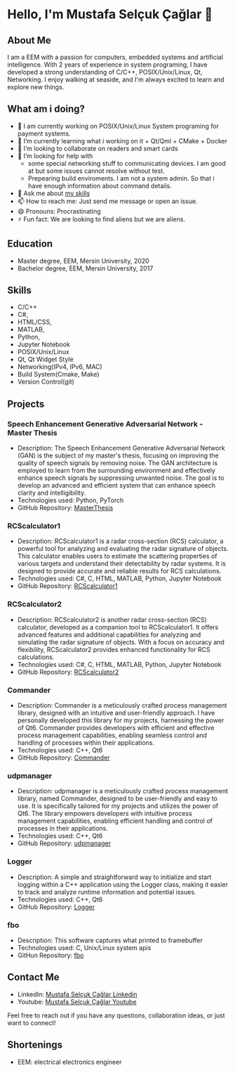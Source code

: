# Hello, I'm Mustafa Selçuk Çağlar 👋

## About Me
I am a EEM with a passion for computers, embedded systems and artificial intelligence. With 2 years of experience in system programing, I have developed a strong understanding of C/C++, POSIX/Unix/Linux, Qt, Networking. I enjoy walking at seaside, and I'm always excited to learn and explore new things.

## What am i doing?
- 🔭 I am currently working on POSIX/Unix/Linux System programing for payment systems.
- 🌱 I’m currently learning what i working on it + Qt/Qml + CMake + Docker
- 👯 I’m looking to collaborate on readers and smart cards
- 🤔 I’m looking for help with 
  - some special networking stuff to communicating devices. I am good at but some issues cannot resolve without test.
  - Prepearing build enviroments. I am not a system admin. So that i have enough information about command details.
- 💬 Ask me about [my skills](#skills)
- 📫 How to reach me: Just send me message or open an issue.
- 😄 Pronouns: Procrastinating
- ⚡ Fun fact: We are looking to find aliens but we are aliens.


## Education
- Master degree, EEM, Mersin University, 2020
- Bachelor degree, EEM, Mersin University, 2017
<!-- - [Additional degrees or certifications] -->

## Skills
- C/C++
- C#, 
- HTML/CSS, 
- MATLAB, 
- Python, 
- Jupyter Notebook
- POSIX/Unix/Linux
- Qt, Qt Widget Style
- Networking(IPv4, IPv6, MAC)
- Build System(Cmake, Make)
- Version Control(git)

## Projects
### Speech Enhancement Generative Adversarial Network - Master Thesis
- Description: The Speech Enhancement Generative Adversarial Network (GAN) is the subject of my master's thesis, focusing on improving the quality of speech signals by removing noise. The GAN architecture is employed to learn from the surrounding environment and effectively enhance speech signals by suppressing unwanted noise. The goal is to develop an advanced and efficient system that can enhance speech clarity and intelligibility.
- Technologies used: Python, PyTorch
- GitHub Repository: [MasterThesis](https://github.com/develooper1994/MasterThesis)

### RCScalculator1
- Description: RCScalculator1 is a radar cross-section (RCS) calculator, a powerful tool for analyzing and evaluating the radar signature of objects. This calculator enables users to estimate the scattering properties of various targets and understand their detectability by radar systems. It is designed to provide accurate and reliable results for RCS calculations.
- Technologies used: C#, C, HTML, MATLAB, Python, Jupyter Notebook
- GitHub Repository: [RCScalculator1](https://github.com/develooper1994/RCScalculator1)

### RCScalculator2
- Description: RCScalculator2 is another radar cross-section (RCS) calculator, developed as a companion tool to RCScalculator1. It offers advanced features and additional capabilities for analyzing and simulating the radar signature of objects. With a focus on accuracy and flexibility, RCScalculator2 provides enhanced functionality for RCS calculations.
- Technologies used: C#, C, HTML, MATLAB, Python, Jupyter Notebook
- GitHub Repository: [RCScalculator2](https://github.com/develooper1994/RCScalculator2)

### Commander
- Description: Commander is a meticulously crafted process management library, designed with an intuitive and user-friendly approach. I have personally developed this library for my projects, harnessing the power of Qt6. Commander provides developers with efficient and effective process management capabilities, enabling seamless control and handling of processes within their applications.
- Technologies used: C++, Qt6
- GitHub Repository: [Commander](https://github.com/develooper1994/Commander)

### udpmanager
- Description: udpmanager is a meticulously crafted process management library, named Commander, designed to be user-friendly and easy to use. It is specifically tailored for my projects and utilizes the power of Qt6. The library empowers developers with intuitive process management capabilities, enabling efficient handling and control of processes in their applications.
- Technologies used: C++, Qt6
- GitHub Repository: [udpmanager](https://github.com/develooper1994/udpmanager)

### Logger
- Description: A simple and straightforward way to initialize and start logging within a C++ application using the Logger class, making it easier to track and analyze runtime information and potential issues.
- Technologies used: C++, Qt6
- GitHub Repository: [Logger](https://github.com/develooper1994/Logger)

### fbo
- Description: This software captures what printed to framebuffer
- Technologies used: C, Unix/Linux system apis
- GitHun Repository: [fbo](https://github.com/develooper1994/fbo)

## Contact Me
- LinkedIn: [Mustafa Selçuk Çağlar Linkedin](https://www.linkedin.com/in/[your-linkedin-profile])
- Youtube: [Mustafa Selçuk Çağlar Youtube](https://www.youtube.com/channel/UCSOVO6gW85DOlHlTdDcuyVg)
<!-- - Email: [Your email address] -->

Feel free to reach out if you have any questions, collaboration ideas, or just want to connect!

## Shortenings
- EEM: electrical electronics engineer

<!--
**develooper1994/develooper1994** is a ✨ _special_ ✨ repository because its `README.md` (this file) appears on your GitHub profile.

Here are some ideas to get you started:

- 🔭 I’m currently working on ...
- 🌱 I’m currently learning ...
- 👯 I’m looking to collaborate on ...
- 🤔 I’m looking for help with ...
- 💬 Ask me about ...
- 📫 How to reach me: ...
- 😄 Pronouns: ...
- ⚡ Fun fact: ...

Example: https://github.com/juancarlospaco/juancarlospaco/blob/master/README.md?plain=1
-->
